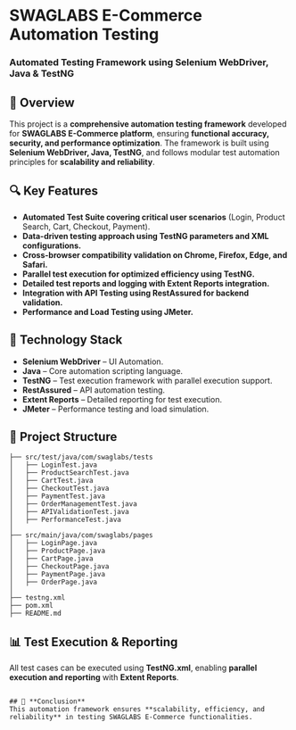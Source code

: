  # **SWAGLABS E-Commerce Automation Testing**  
### **Automated Testing Framework using Selenium WebDriver, Java & TestNG**  

## 📌 **Overview**  
This project is a **comprehensive automation testing framework** developed for **SWAGLABS E-Commerce platform**, ensuring **functional accuracy, security, and performance optimization**. The framework is built using **Selenium WebDriver, Java, TestNG**, and follows modular test automation principles for **scalability and reliability**.  

## 🔍 **Key Features**  
- **Automated Test Suite covering critical user scenarios** (Login, Product Search, Cart, Checkout, Payment).  
- **Data-driven testing approach using TestNG parameters and XML configurations.**  
- **Cross-browser compatibility validation on Chrome, Firefox, Edge, and Safari.**  
- **Parallel test execution for optimized efficiency using TestNG.**  
- **Detailed test reports and logging with Extent Reports integration.**  
- **Integration with API Testing using RestAssured for backend validation.**  
- **Performance and Load Testing using JMeter.**  

## 🚀 **Technology Stack**  
- **Selenium WebDriver** – UI Automation.  
- **Java** – Core automation scripting language.  
- **TestNG** – Test execution framework with parallel execution support.  
- **RestAssured** – API automation testing.  
- **Extent Reports** – Detailed reporting for test execution.  
- **JMeter** – Performance testing and load simulation.  

## 📂 **Project Structure**  
```
├── src/test/java/com/swaglabs/tests
│   ├── LoginTest.java
│   ├── ProductSearchTest.java
│   ├── CartTest.java
│   ├── CheckoutTest.java
│   ├── PaymentTest.java
│   ├── OrderManagementTest.java
│   ├── APIValidationTest.java
│   ├── PerformanceTest.java
│   
├── src/main/java/com/swaglabs/pages
│   ├── LoginPage.java
│   ├── ProductPage.java
│   ├── CartPage.java
│   ├── CheckoutPage.java
│   ├── PaymentPage.java
│   ├── OrderPage.java
│   
├── testng.xml  
├── pom.xml  
├── README.md  
```

## 📊 **Test Execution & Reporting**  
All test cases can be executed using **TestNG.xml**, enabling **parallel execution and reporting** with **Extent Reports**.  
```  

## 🎯 **Conclusion**  
This automation framework ensures **scalability, efficiency, and reliability** in testing SWAGLABS E-Commerce functionalities. 



